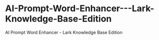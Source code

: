 # AI-Prompt-Word-Enhancer---Lark-Knowledge-Base-Edition
AI Prompt Word Enhancer - Lark Knowledge Base Edition
